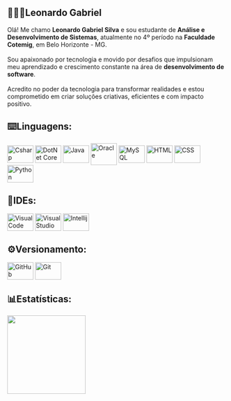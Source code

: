 ## 🧑🏻‍💻Leonardo Gabriel

<div>
  <p>
    Olá! Me chamo <strong>Leonardo Gabriel Silva</strong> e sou estudante de <strong>Análise e Desenvolvimento de Sistemas</strong>, atualmente no 4º período na <strong>Faculdade Cotemig</strong>, em Belo Horizonte - MG.<br><br>
   Sou apaixonado por tecnologia e movido por desafios que impulsionam meu aprendizado e crescimento constante na área de <strong>desenvolvimento de software</strong>.<br><br>
   Acredito no poder da tecnologia para transformar realidades e estou comprometido em criar soluções criativas, eficientes e com impacto positivo.
  </p>
</div>


## ⌨️Linguagens:

<div style="display: inline_block">
  <img align="center" alt="Csharp" height="40" width="60" img src="https://cdn.jsdelivr.net/gh/devicons/devicon@latest/icons/csharp/csharp-original.svg" />
  <img align="center" alt="DotNet Core" height="40" width="60" img src="https://cdn.jsdelivr.net/gh/devicons/devicon@latest/icons/dotnetcore/dotnetcore-original.svg" />
  <img align="center" alt="Java" height="40" width="60" img src="https://cdn.jsdelivr.net/gh/devicons/devicon@latest/icons/java/java-original.svg" />
  <img align="center" alt="Oracle" height="50" width="60" img src="https://cdn.jsdelivr.net/gh/devicons/devicon@latest/icons/oracle/oracle-original.svg" />
  <img align="center" alt="MySQL" height="40" width="60" img src="https://cdn.jsdelivr.net/gh/devicons/devicon@latest/icons/mysql/mysql-original.svg" />
  <img align="center" alt="HTML" height="40" width="60" img src="https://cdn.jsdelivr.net/gh/devicons/devicon@latest/icons/html5/html5-original.svg" />
  <img align="center" alt="CSS" height="40" width="60" img src="https://cdn.jsdelivr.net/gh/devicons/devicon@latest/icons/css3/css3-original.svg" />
  <img align="center" alt="Python" height="40" width="60" img src="https://cdn.jsdelivr.net/gh/devicons/devicon@latest/icons/python/python-original.svg" />
</div>

  ## 🧰IDEs:
<div style="display: inline_block">
  <img align="center" alt="VisualCode" height="40" width="60" img src="https://cdn.jsdelivr.net/gh/devicons/devicon@latest/icons/vscode/vscode-original.svg" /> 
  <img align="center" alt="VisualStudio" height="40" width="60" img src="https://cdn.jsdelivr.net/gh/devicons/devicon@latest/icons/visualstudio/visualstudio-original.svg" />
  <img align="center" alt="Intellij" height="40" width="60" img src="https://cdn.jsdelivr.net/gh/devicons/devicon@latest/icons/intellij/intellij-original.svg" />
</div>

 ## ⚙️Versionamento:
 <div style="display: inline_block">
  <img align="center" alt="GitHub" height="40" width="60" img src="https://cdn.jsdelivr.net/gh/devicons/devicon@latest/icons/github/github-original.svg" />
  <img align="center" alt="Git" height="40" width="60" img src="https://cdn.jsdelivr.net/gh/devicons/devicon@latest/icons/git/git-original.svg" />
 </div>

## 📊Estatísticas:
 <div align="left">
  <a href=https:"//github.com/SilvaLeo1995">
  <img height="180em" src="https://github-readme-stats.vercel.app/api/top-langs/?username=SilvaLeo1995&layout=compact&langs_count=16&theme=highcontrast"/>
 </div>




